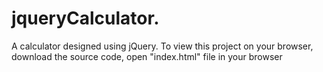 # jqueryCalculator.
A calculator designed using jQuery.
To view this project on your browser, download the source code, open "index.html" file in your browser
